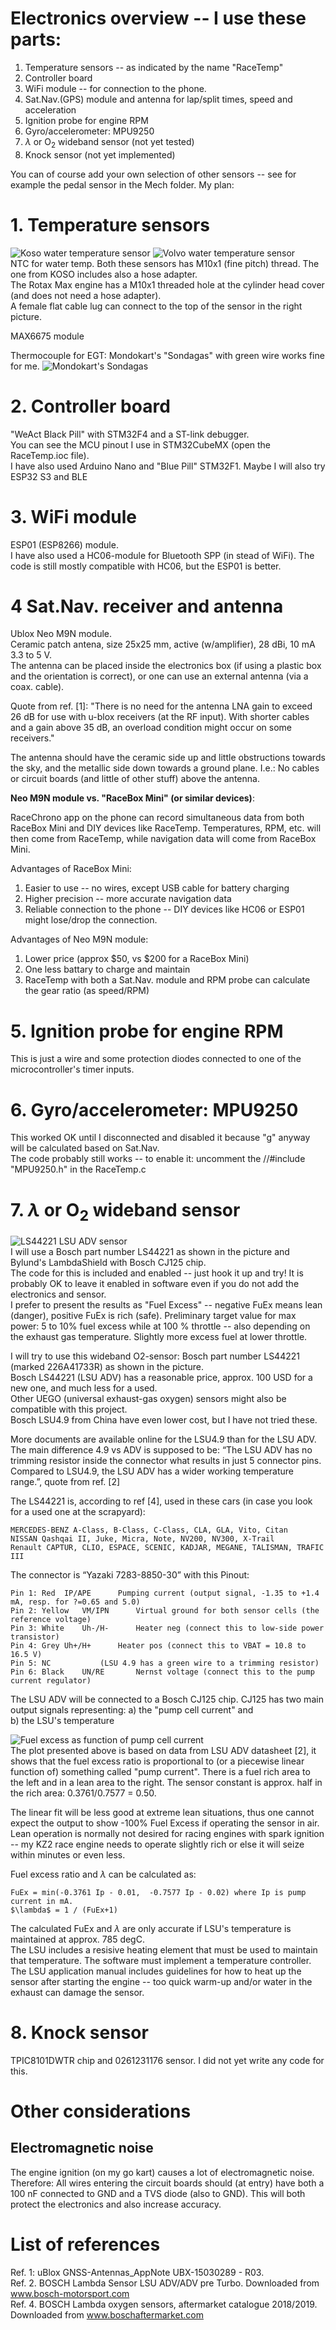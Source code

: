 # Electronics overview -- I use these parts:
1. Temperature sensors -- as indicated by the name "RaceTemp"
2. Controller board
3. WiFi module -- for connection to the phone.     
4. Sat.Nav.(GPS) module and antenna for lap/split times, speed and acceleration
5. Ignition probe for engine RPM
6. Gyro/accelerometer: MPU9250
7. $\lambda$ or O<sub>2</sub> wideband sensor (not yet tested)
8. Knock sensor  (not yet implemented)  

You can of course add your own selection of other sensors -- see for example the pedal sensor in the Mech folder.  My plan:  


# 1. Temperature sensors  
![Koso water temperature sensor](Koso_NTC.png)
![Volvo water temperature sensor](Volvo_NTC.png)  
NTC for water temp. Both these sensors has M10x1 (fine pitch) thread.   The one from KOSO includes also a hose adapter.  
The Rotax Max engine has a M10x1 threaded hole at the cylinder head cover (and does not need a hose adapter).  
A female flat cable lug can connect to the top of the sensor in the right picture.   
 
MAX6675 module 

Thermocouple for EGT: Mondokart's "Sondagas" with green wire works fine for me.
![Mondokart's Sondagas](sondagas.png)  


# 2. Controller board  
"WeAct Black Pill" with STM32F4 and a ST-link debugger.  
You can see the MCU pinout I use in STM32CubeMX (open the RaceTemp.ioc file).  
I have also used Arduino Nano and "Blue Pill" STM32F1.  Maybe I will also try ESP32 S3 and BLE  

# 3. WiFi module  
ESP01 (ESP8266) module.  
I have also used a HC06-module for Bluetooth SPP (in stead of WiFi). 
The code is still mostly compatible with HC06, but the ESP01 is better. 

# 4 Sat.Nav. receiver and antenna  
Ublox Neo M9N module.  
Ceramic patch antena, size 25x25 mm, active (w/amplifier), 28 dBi,  10 mA 3.3 to 5 V.  
The antenna can be placed inside the electronics box (if using a plastic box and the orientation is correct), or one can use an external antenna (via a coax. cable). 

Quote from ref. [1]: "There is no need for the antenna LNA gain to exceed 26 dB for use with u-blox receivers (at the RF input). With shorter
cables and a gain above 35 dB, an overload condition might occur on some receivers."

The antenna should have the ceramic side up and little obstructions towards the sky, and the metallic side down towards a ground plane.
I.e.: No cables or circuit boards (and little of other stuff) above the antenna.

**Neo M9N module vs. "RaceBox Mini" (or similar devices)**:

RaceChrono app on the phone can record simultaneous data from both RaceBox Mini and DIY devices like RaceTemp.
Temperatures, RPM, etc. will then come from RaceTemp, while navigation data will come from RaceBox Mini.

Advantages of RaceBox Mini:
1. Easier to use -- no wires, except USB cable for battery charging
2. Higher precision -- more accurate navigation data
3. Reliable connection to the phone -- DIY devices like HC06 or ESP01 might lose/drop the connection.

Advantages of Neo M9N module:
1. Lower price (approx $50, vs $200 for a RaceBox Mini)
2. One less battary to charge and maintain
3. RaceTemp with both a Sat.Nav. module and RPM probe can calculate the gear ratio (as speed/RPM)

# 5. Ignition probe for engine RPM  
This is just a wire and some protection diodes connected to one of the microcontroller's timer inputs.    

# 6. Gyro/accelerometer: MPU9250  
This worked OK until I disconnected and disabled it because "g" anyway will be calculated based on Sat.Nav.  
The code probably still works -- to enable it: uncomment the //#include "MPU9250.h" in the RaceTemp.c  

# 7. $\lambda$ or O<sub>2</sub> wideband sensor  
![LS44221 LSU ADV sensor](LS44221.jpg)  
I will use a Bosch part number LS44221 as shown in the picture and Bylund's LambdaShield with Bosch CJ125 chip.  
The code for this is included and enabled -- just hook it up and try! 
It is probably OK to leave it enabled in software even if you do not add the electronics and sensor.  
I prefer to present the results as "Fuel Excess" -- negative FuEx means lean (danger), positive FuEx is rich (safe). 
Preliminary target value for max power: 5 to 10% fuel excess while at 100 % throttle -- also depending on the exhaust gas temperature. 
Slightly more excess fuel at lower throttle.  

I will try to use this wideband O2-sensor: Bosch part number LS44221 (marked 226A41733R) as shown in the picture.  
Bosch LS44221 (LSU ADV) has a reasonable price, approx. 100 USD for a new one, and much less for a used.  
Other UEGO (universal exhaust-gas oxygen) sensors might also be compatible with this project.  
Bosch LSU4.9 from China have even lower cost, but I have not tried these.  

More documents are available online for the LSU4.9 than for the LSU ADV.  The main difference 4.9 vs ADV is supposed to be:
“The LSU ADV has no trimming resistor inside the connector what results in just 5 connector pins.  
Compared to LSU4.9, the LSU ADV has a wider working temperature range.”, quote from ref. [2]

The LS44221 is, according to ref [4], used in these cars (in case you look for a used one at the scrapyard):  

	MERCEDES-BENZ A-Class, B-Class, C-Class, CLA, GLA, Vito, Citan  
	NISSAN Qashqai II, Juke, Micra, Note, NV200, NV300, X-Trail  
	Renault CAPTUR, CLIO, ESPACE, SCENIC, KADJAR, MEGANE, TALISMAN, TRAFIC III  
 
The connector is “Yazaki 7283-8850-30” with this Pinout:  

	Pin 1: Red 	IP/APE		Pumping current (output signal, -1.35 to +1.4 mA, resp. for ?=0.65 and 5.0)  
	Pin 2: Yellow	VM/IPN		Virtual ground for both sensor cells (the reference voltage)  
	Pin 3: White	Uh-/H-		Heater neg (connect this to low-side power transistor)  
	Pin 4: Grey	Uh+/H+		Heater pos (connect this to VBAT = 10.8 to 16.5 V)  
	Pin 5: NC			(LSU 4.9 has a green wire to a trimming resistor)  
	Pin 6: Black	UN/RE 		Nernst voltage (connect this to the pump current regulator)  

The LSU ADV will be connected to a Bosch CJ125 chip.
CJ125 has two main output signals representing:
a) the "pump cell current" and  
b) the LSU's temperature  

![Fuel excess as function of pump cell current](F_vs_Ip.png)  
The plot presented above is based on data from LSU ADV datasheet [2], it shows that 
the fuel excess ratio is proportional to (or a piecewise linear function of) something called "pump current". 
There is a fuel rich area to the left and in a lean area to the right. 
The sensor constant is approx. half in the rich area:  0.3761/0.7577  = 0.50.

The linear fit will be less good at extreme lean situations, thus one cannot expect the 
output to show -100% Fuel Excess if operating the sensor in air. 
Lean operation is normally not desired for racing engines with spark ignition -- my KZ2 race 
engine needs to operate slightly rich or else it will seize within minutes or even less.  

Fuel excess ratio and $\lambda$ can be calculated as: 	

	FuEx = min(-0.3761 Ip - 0.01,  -0.7577 Ip - 0.02) where Ip is pump current in mA.  
	$\lambda$ = 1 / (FuEx+1)  

The calculated FuEx and $\lambda$ are only accurate if LSU's temperature is maintained at approx. 785 degC.  
The LSU includes a resisive heating element that must be used to maintain that temperature. 
The software must implement a temperature controller. The LSU application manual includes guidelines 
for how to heat up the sensor after starting the engine -- too quick warm-up 
and/or water in the exhaust can damage the sensor.  


# 8. Knock sensor  
TPIC8101DWTR chip and 0261231176 sensor.  I did not yet write any code for this. 

# Other considerations  
## Electromagnetic noise
The engine ignition (on my go kart) causes a lot of electromagnetic noise. 
Therefore: All wires entering the circuit boards should (at entry) have both a 100 nF connected to GND and a TVS diode (also to GND). 
This will both protect the electronics and also increase accuracy.  


# List of references  
Ref. 1:	uBlox GNSS-Antennas_AppNote UBX-15030289 - R03.  
Ref. 2.	BOSCH Lambda Sensor LSU ADV/ADV pre Turbo. Downloaded from www.bosch-motorsport.com  
Ref. 4.	BOSCH Lambda oxygen sensors, aftermarket catalogue 2018/2019.  Downloaded from www.boschaftermarket.com






